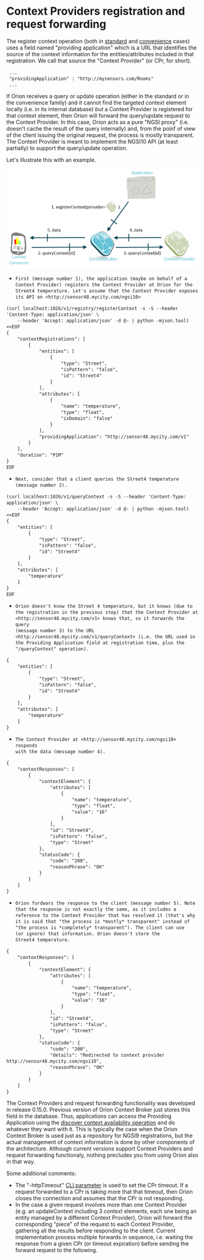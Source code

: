 # Context Providers registration and request forwarding

The register context operation (both in
[standard](walkthrough_apiv1.md#register-context-operation) and [convenience](walkthrough_apiv1.md#convenience-register-context) cases) uses a
field named "providing application" which is a URL that identifies the
source of the context information for the entities/attributes included
in that registration. We call that source the "Context Provider" (or
CPr, for short).

     ...
     "providingApplication" : "http://mysensors.com/Rooms"
     ...
  
If Orion receives a query or update operation (either in the standard or
in the convenience family) and it cannot find the targeted context
element locally (i.e. in its internal database) *but* a Context Provider
is registered for that context element, then Orion will forward the
query/update request to the Context Provider. In this case, Orion acts
as a pure "NGSI proxy" (i.e. doesn't cache the result of the query
internally) and, from the poinf of view of the client issuing the
original request, the process is mostly transparent. The Context
Provider is meant to implement the NGSI10 API (at least partially) to
support the query/update operation.

Let's illustrate this with an example.

![](QueryContextWithContextProvider.png "QueryContextWithContextProvider.png")


-     First (message number 1), the application (maybe on behalf of a
      Context Provider) registers the Context Provider at Orion for the
      Street4 temperature. Let's assume that the Context Provider exposes
      its API on <http://sensor48.mycity.com/ngsi10>
      
```
(curl localhost:1026/v1/registry/registerContext -s -S --header 'Content-Type: application/json' \
    --header 'Accept: application/json' -d @- | python -mjson.tool) <<EOF
{
    "contextRegistrations": [
        {
            "entities": [
                {
                    "type": "Street",
                    "isPattern": "false",
                    "id": "Street4"
                }
            ],
            "attributes": [
                {
                    "name": "temperature",
                    "type": "float",
                    "isDomain": "false"
                }
            ],
            "providingApplication": "http://sensor48.mycity.com/v1"
        }
    ],
    "duration": "P1M"
}
EOF
```
      
      
-     Next, consider that a client queries the Street4 temperature
      (message number 2).

      
``` 
(curl localhost:1026/v1/queryContext -s -S --header 'Content-Type: application/json' \
    --header 'Accept: application/json' -d @- | python -mjson.tool) <<EOF
{
    "entities": [
        {
            "type": "Street",
            "isPattern": "false",
            "id": "Street4"
        }
    ],
    "attributes": [
        "temperature"
    ]
}
EOF
``` 


-     Orion doesn't know the Street 4 temperature, but it knows (due to
      the registration in the previous step) that the Context Provider at
      <http://sensor48.mycity.com/v1> knows that, so it forwards the query
      (message number 3) to the URL
      <http://sensor48.mycity.com/v1/queryContext> (i.e. the URL used in
      the Providing Application field at registration time, plus the
      "/queryContext" operation).


``` 
{
    "entities": [
        {
            "type": "Street",
            "isPattern": "false",
            "id": "Street4"
        }
    ],
    "attributes": [
        "temperature"
    ]
}
``` 


-     The Context Provider at <http://sensor48.mycity.com/ngsi10> responds
      with the data (message number 4).

``` 
{
    "contextResponses": [
        {
            "contextElement": {
                "attributes": [
                    {
                        "name": "temperature",
                        "type": "float",
                        "value": "16"
                    }
                ],
                "id": "Street4",
                "isPattern": "false",
                "type": "Street"
            },
            "statusCode": {
                "code": "200",
                "reasonPhrase": "OK"
            }
        }
    ]
}
``` 

-     Orion fordwars the response to the client (message number 5). Note
      that the response is not exactly the same, as it includes a
      reference to the Context Provider that has resolved it (that's why
      it is said that "the process is *mostly* transparent" instead of
      "the process is *completely* transparent"). The client can use
      (or ignore) that information. Orion doesn't store the
      Street4 temperature.
 
``` 
{
    "contextResponses": [
        {
            "contextElement": {
                "attributes": [
                    {
                        "name": "temperature",
                        "type": "float",
                        "value": "16"
                    }
                ],
                "id": "Street4",
                "isPattern": "false",
                "type": "Street"
            },
            "statusCode": {
                "code": "200",
                "details": "Redirected to context provider http://sensor48.mycity.com/ngsi10",
                "reasonPhrase": "OK"
            }
        }
    ]
}
``` 
  
The Context Providers and request forwarding functionality was developed
in release 0.15.0. Previous version
of Orion Context Broker just stores this field in the database. Thus,
applications can access the Providing Application using the [discover
context availability operation](walkthrough_apiv1.md#discover-context-availability-operation) and do
whatever they want with it. This is typically the case when the Orion
Context Broker is used just as a repository for NGSI9 registrations, but
the actual management of context information is done by other components
of the architecture. Although current versions support Context Providers
and request forwarding functionaly, nothing precludes you from using
Orion also in that way.

Some additional comments:

-   The "-httpTimeout"
    [CLI
    parameter](admin/cli.md)
    is used to set the CPr timeout. If a request forwarded to a CPr is
    taking more that that timeout, then Orion closes the connection and
    assumes that the CPr is not responding.
-   In the case a given
    request involves more than one Context Provider (e.g. an
    updateContext including 3 context elements, each one being an entity
    managed by a different Context Provider), Orion will forward the
    corresponding "piece" of the request to each Context Provider,
    gathering all the results before responding to the client. Current
    implementation process multiple forwards in sequence, i.e. waiting
    the response from a given CPr (or timeout expiration) before sending
    the forward request to the following.
